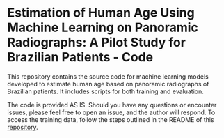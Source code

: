 # Estimation of Human Age Using Machine Learning on Panoramic Radiographs: A Pilot Study for Brazilian Patients - Code

This repository contains the source code for machine learning models developed to estimate human age based on panoramic radiographs of Brazilian patients. It includes scripts for both training and evaluation.

The code is provided AS IS. Should you have any questions or encounter issues, please feel free to open an issue, and the author will respond. To access the training data, follow the steps outlined in the README of this [repository](https://github.com/willianfco/ehaml-brazilians-dataset).
